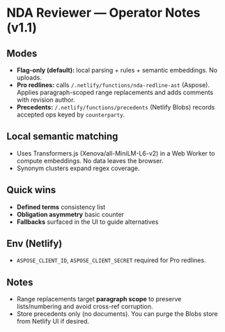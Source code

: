 # NDA Reviewer — Operator Notes (v1.1)

## Modes
- **Flag-only (default):** local parsing + rules + semantic embeddings. No uploads.
- **Pro redlines:** calls `/.netlify/functions/nda-redline-ast` (Aspose). Applies paragraph-scoped range replacements and adds comments with revision author.
- **Precedents:** `/.netlify/functions/precedents` (Netlify Blobs) records accepted ops keyed by `counterparty`.

## Local semantic matching
- Uses Transformers.js (Xenova/all-MiniLM-L6-v2) in a Web Worker to compute embeddings. No data leaves the browser.
- Synonym clusters expand regex coverage.

## Quick wins
- **Defined terms** consistency list
- **Obligation asymmetry** basic counter
- **Fallbacks** surfaced in the UI to guide alternatives

## Env (Netlify)
- `ASPOSE_CLIENT_ID`, `ASPOSE_CLIENT_SECRET` required for Pro redlines.

## Notes
- Range replacements target **paragraph scope** to preserve lists/numbering and avoid cross-ref corruption.
- Store precedents only (no documents). You can purge the Blobs store from Netlify UI if desired.
